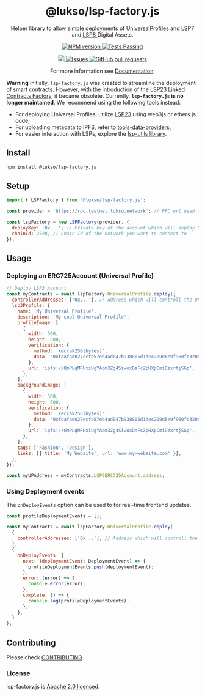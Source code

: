 <p align="center">
 <h1 align="center"><strong>@lukso/lsp-factory.js</strong></h1>
 <p align="center">Helper library to allow simple deployments of <a href="https://github.com/lukso-network/LIPs/blob/main/LSPs/LSP-0-ERC725Account.md">UniversalProfiles</a> and <a href="https://github.com/lukso-network/LIPs/blob/main/LSPs/LSP-4-DigitalCertificate.md">LSP7</a> and <a href="https://github.com/lukso-network/LIPs/blob/main/LSPs/LSP-8-IdentifiableDigitalAsset.md">LSP8 </a>Digital Assets.</p>
</p>

<p align="center">
  <a href="https://www.npmjs.com/package/@lukso/lsp-factory.js">
    <img alt="NPM version" src="https://img.shields.io/npm/v/@lukso/lsp-factory.js.svg?style=flat" />
  </a>
  <a href="https://github.com/lukso-network/tools-lsp-factory/actions">
    <img alt="Tests Passing" src="https://github.com/lukso-network/tools-lsp-factory/actions/workflows/lint-build-test.yml/badge.svg" />
  </a>
</p>

<p align="center">
  <a href="https://github.com/lukso-network/tools-lsp-factory/pulls">
    <img src="https://img.shields.io/badge/PRs-welcome-brightgreen.svg" />
  </a>
  <a href="https://github.com/lukso-network/tools-lsp-factory/issues">
    <img alt="Issues" src="https://img.shields.io/github/issues/lukso-network/tools-lsp-factory?color=0088ff" />
  </a>
  <a href="https://github.com/lukso-network/tools-lsp-factory/pulls">
    <img alt="GitHub pull requests" src="https://img.shields.io/github/issues-pr/lukso-network/tools-lsp-factory?color=0088ff" />
  </a>
</p>

<p align="center">For more information see <a href="https://docs.lukso.tech/tools/lsp-factoryjs/getting-started">Documentation</a>.</p>

**Warning**
Initially, `lsp-factory.js` was created to streamline the deployment of smart contracts. However, with the introduction of the [LSP23 Linked Contracts Factory](https://docs.lukso.tech/standards/generic-standards/lsp23-linked-contracts-factory), it became obsolete. Currently, **`lsp-factory.js` is no longer maintained**. We recommend using the following tools instead:

- For deploying Universal Profiles, utilize [LSP23](https://docs.lukso.tech/learn/expert-guides/deploy-up-with-lsp23) using web3js or ethers.js code;
- For uploading metadata to IPFS, refer to [tools-data-providers](https://github.com/lukso-network/tools-data-providers);
- For easier interaction with LSPs, explore the [lsp-utils library](https://docs.lukso.tech/tools/lsp-utils/getting-started).

## Install

```bash
npm install @lukso/lsp-factory.js
```

## Setup

```javascript
import { LSPFactory } from '@lukso/lsp-factory.js';

const provider = 'https://rpc.testnet.lukso.network'; // RPC url used to connect to the network

const lspFactory = new LSPFactory(provider, {
  deployKey: '0x...'; // Private key of the account which will deploy UPs
  chainId: 2828, // Chain Id of the network you want to connect to
});
```

## Usage

### Deploying an ERC725Account (Universal Profile)

```javascript
// Deploy LSP3 Account
const myContracts = await lspFactory.UniversalProfile.deploy({
  controllerAddresses: ['0x...'], // Address which will controll the UP
  lsp3Profile: {
    name: 'My Universal Profile',
    description: 'My cool Universal Profile',
    profileImage: [
      {
        width: 500,
        height: 500,
        verification: {
          method: 'keccak256(bytes)',
          data: '0xfdafad027ecfe57eb4ad047b938805d1dec209d6e9f960fc320d7b9b11cbed14',
        },
        url: 'ipfs://QmPLqMFHxiUgYAom3Zg4SiwoxDaFcZpHXpCmiDzxrtjSGp',
      },
    ],
    backgroundImage: [
      {
        width: 500,
        height: 500,
        verification: {
          method: 'keccak256(bytes)',
          data: '0xfdafad027ecfe57eb4ad047b938805d1dec209d6e9f960fc320d7b9b11cbed14',
        },
        url: 'ipfs://QmPLqMFHxiUgYAom3Zg4SiwoxDaFcZpHXpCmiDzxrtjSGp',
      },
    ],
    tags: ['Fashion', 'Design'],
    links: [{ title: 'My Website', url: 'www.my-website.com' }],
  },
});

const myUPAddress = myContracts.LSP0ERC725Account.address;
```

### Using Deployment events

The `onDeployEvents` option can be used to for real-time frontend updates.

```javascript
const profileDeploymentEvents = [];

const myContracts = await lspFactory.UniversalProfile.deploy(
  {
    controllerAddresses: ['0x...'], // Address which will controll the UP
  },
  {
    onDeployEvents: {
      next: (deploymentEvent: DeploymentEvent) => {
        profileDeploymentEvents.push(deploymentEvent);
      },
      error: (error) => {
        console.error(error);
      },
      complete: () => {
        console.log(profileDeploymentEvents);
      },
    },
  }
);
```

## Contributing

Please check [CONTRIBUTING](./CONTRIBUTING.md).

### License

lsp-factory.js is [Apache 2.0 licensed](./LICENSE).
